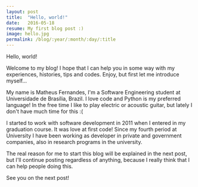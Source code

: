 ```yaml
---
layout: post
title:  "Hello, world!"
date:   2016-05-18
resume: My first blog post :)
image: hello.jpg
permalink: /blog/:year/:month/:day/:title
---
```


Hello, world!

Welcome to my blog! I hope that I can help you in some way with my experiences,
histories, tips and codes. Enjoy, but first let me introduce myself...

My name is Matheus Fernandes, I'm a Software Engineering student at Universidade
de Brasília, Brazil. I love code and Python is my preferred language! In the free time I like to play electric or acoustic guitar, but lately I don't have much time for this :(

I started to work with software development in 2011 when I entered in my graduation course. It was love at first code! Since my fourth period at University I have been working as developer in private and government companies, also in research programs in the university.

The real reason for me to start this blog will be explained in the next post, but I'll continue posting regardless of anything, because I really think that I can help people doing this.

See you on the next post!
